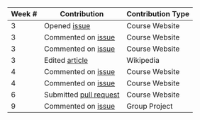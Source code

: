 | Week # | Contribution | Contribution Type |
| ------ | ------------ | ----------------- |
| 3      | Opened [issue](https://github.com/joannakl/cs480_s18/issues/24)| Course Website |
| 3      | Commented on [issue](https://github.com/joannakl/cs480_s18/issues/33) | Course Website |
| 3      | Commented on [issue](https://github.com/joannakl/cs480_s18/issues/34) | Course Website |
| 3      | Edited [article](https://en.wikipedia.org/w/index.php?title=Purple_squirrel_(animal)&oldid=825057513) | Wikipedia
| 4      | Commented on [issue](https://github.com/joannakl/cs480_s18/issues/44) | Course Website |
| 4      | Commented on [issue](https://github.com/joannakl/cs480_s18/issues/50) | Course Website |
| 6      | Submitted [pull request](https://github.com/joannakl/cs480_s18/pull/91) | Course Website |
| 9      | Commented on [issue](https://github.com/zulip/zulip/issues/8750) | Group Project
